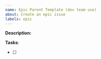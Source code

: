 ```yaml
---
name: Epic Parent Template (dev team use)
about: Create an epic issue
labels: epic
---
```


**Description:**

**Tasks**: 
- [ ] <feature child issue here>
